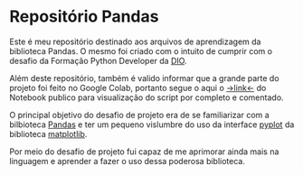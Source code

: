 # Repositório Pandas

Este é meu repositório destinado aos arquivos de aprendizagem da biblioteca Pandas.
O mesmo foi criado com o intuito de cumprir com o desafio da Formação Python Developer da [DIO](https://web.dio.me).

Além deste repositório, também é valido informar que a grande parte do projeto foi feito no Google Colab, portanto segue o aqui o [->link<-](https://colab.research.google.com/drive/1-qIwbLaMaHCKm28OW-S5GwUSkt3-1LOQ?usp=sharing) do Notebook publico para visualização do script por completo e comentado.

O principal objetivo do desafio de projeto era de se familiarizar com a bilbioteca [Pandas](https://pandas.pydata.org/docs/) e ter um pequeno vislumbre do uso da interface [pyplot](https://matplotlib.org/stable/api/pyplot_summary.html) da biblioteca [matplotlib](https://matplotlib.org/3.8.2/index.html).

Por meio do desafio de projeto fui capaz de me aprimorar ainda mais na linguagem e aprender a fazer o uso dessa poderosa biblioteca.
